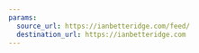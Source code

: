 ```yaml
---
params:
  source_url: https://ianbetteridge.com/feed/
  destination_url: https://ianbetteridge.com
---
```

